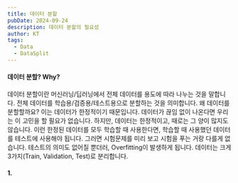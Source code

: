 ```yaml
---
title: 데이터 분할
pubDate: 2024-09-24
description: 데이터 분할의 필요성
author: KT
tags:
  - Data
  - DataSplit
---
```

#### 데이터 분할? Why?

데이터 분할이란 머신러닝/딥러닝에서 전체 데이터를 용도에 따라 나누는 것을 말합니다. 전체 데이터를 학습용/검증용/테스트용으로 분할하는 것을 의미합니다. 왜 데이터를 분할할까요? 이는 데이터가 한정적이기 때문입니다. 데이터가 끊임 없이 나온다면 우리는 이 고민을 할 필요가 없습니다. 하지만, 데이터는 한정적이고, 때로는 그 양이 많지도 않습니다. 이런 한정된 데이터를 모두 학습할 때 사용한다면, 학습할 때 사용했던 데이터를 테스트에 사용해야 됩니다. 그러면 시험문제를 미리 보고 시험을 푸는 거랑 다를게 없습니다. 테스트의 의미도 없어질 뿐더러, Overfitting이 발생하게 됩니다. 데이터는 크게 3가지(Train, Validation, Test)로 분리합니다.

#### 1. 


